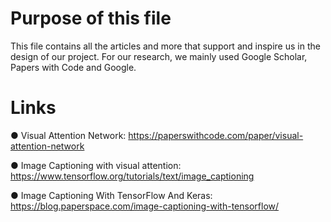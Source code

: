 # Purpose of this file
This file contains all the articles and more that support and inspire us in the design of our project.
For our research, we mainly used Google Scholar, Papers with Code and Google.

# Links
● Visual Attention Network: https://paperswithcode.com/paper/visual-attention-network

● Image Captioning with visual attention: https://www.tensorflow.org/tutorials/text/image_captioning

● Image Captioning With TensorFlow And Keras: https://blog.paperspace.com/image-captioning-with-tensorflow/
